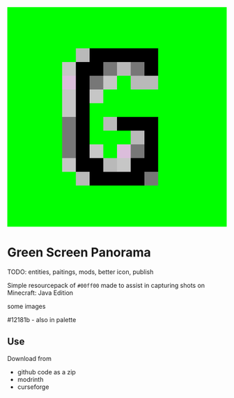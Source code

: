 <img src="pack.png">

# Green Screen Panorama

TODO: entities, paitings, mods, better icon, publish

Simple resourcepack of `#00ff00` made to assist in capturing shots
on Minecraft: Java Edition

some images

#12181b - also in palette

## Use

Download from

- github code as a zip
- modrinth
- curseforge
